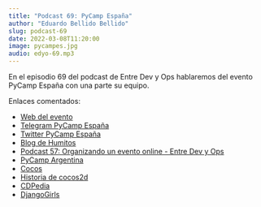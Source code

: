 ```yaml
---
title: "Podcast 69: PyCamp España"
author: "Eduardo Bellido Bellido"
slug: podcast-69
date: 2022-03-08T11:20:00
image: pycampes.jpg
audio: edyo-69.mp3
---
```


En el episodio 69 del podcast de Entre Dev y Ops hablaremos del evento PyCamp España con una parte su equipo.

<!--more-->

Enlaces comentados:

- [Web del evento](https://pycamp.es/)
- [Telegram PyCamp España](https://t.me/pycampes)
- [Twitter PyCamp España](https://mobile.twitter.com/pycampes)
- [Blog de Humitos](https://elblogdehumitos.com/)
- [Podcast 57: Organizando un evento online - Entre Dev y Ops](https://www.entredevyops.es/podcasts/podcast-57.html)
- [PyCamp Argentina](https://wiki.python.org.ar/pycamp/)
- [Cocos](https://www.cocos.com/)
- [Historia de cocos2d](https://retro.moe/2017/04/16/cocos2d-in-a-glimpse/)
- [CDPedia](http://cdpedia.python.org.ar/)
- [DjangoGirls](https://tutorial.djangogirls.org/es/)
